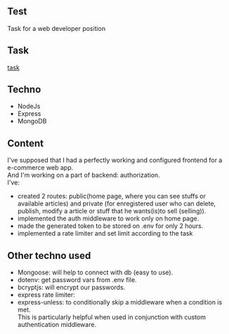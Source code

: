 ## Test

Task for a web developer position

## Task
[task]()

## Techno
- NodeJs
- Express
- MongoDB

## Content

I've supposed that I had a perfectly working and configured frontend for a e-commerce web app.</br>
And I'm working on a part of backend: authorization.<br/>
I've:
- created 2 routes: public(home page, where you can see stuffs or available articles) and private (for enregistered user who can delete, publish, modify a article or stuff that he wants(is)to sell (selling)).
- implemented the auth middleware to work only on home page.
- made the generated token to be stored on .env for only 2 hours.
- implemented a rate limiter and set limit according to the task

## Other techno used

- Mongoose: will help to connect with db (easy to use).
- dotenv: get password vars from .env file.
- bcryptjs: will encrypt our passwords.
- express rate limiter: 
- express-unless: to conditionally skip a middleware when a condition is met.<br/>This is particularly helpful when used in conjunction with custom authentication middleware.



